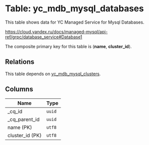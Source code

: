 # Table: yc_mdb_mysql_databases

This table shows data for YC Managed Service for Mysql Databases.

https://cloud.yandex.ru/docs/managed-mysql/api-ref/grpc/database_service#Database1

The composite primary key for this table is (**name**, **cluster_id**).

## Relations

This table depends on [yc_mdb_mysql_clusters](yc_mdb_mysql_clusters.md).

## Columns

| Name          | Type          |
| ------------- | ------------- |
|_cq_id|`uuid`|
|_cq_parent_id|`uuid`|
|name (PK)|`utf8`|
|cluster_id (PK)|`utf8`|